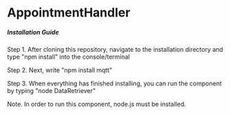 # AppointmentHandler

##### Installation Guide
Step 1. After cloning this repository, navigate to the installation directory and type "npm install" into the console/terminal

Step 2. Next, write "npm install mqtt"

Step 3. When everything has finished installing, you can run the component by typing "node DataRetriever"

Note. In order to run this component, node.js must be installed.


